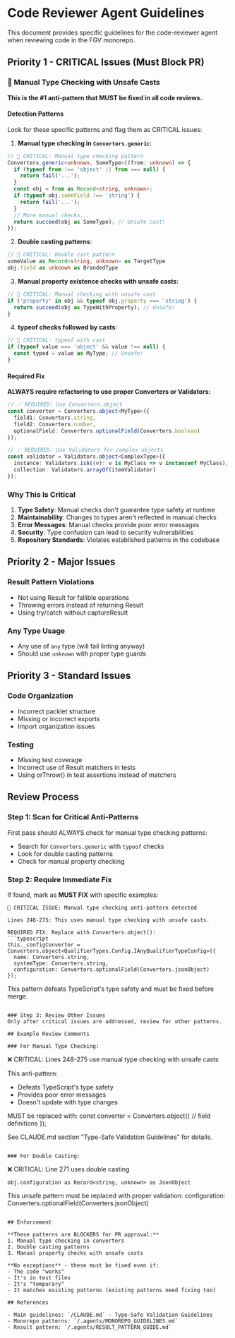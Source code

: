 # Code Reviewer Agent Guidelines

This document provides specific guidelines for the code-reviewer agent when reviewing code in the FGV monorepo.

## Priority 1 - CRITICAL Issues (Must Block PR)

### 🚨 Manual Type Checking with Unsafe Casts

**This is the #1 anti-pattern that MUST be fixed in all code reviews.**

#### Detection Patterns

Look for these specific patterns and flag them as CRITICAL issues:

1. **Manual type checking in `Converters.generic`**:
```typescript
// 🚨 CRITICAL: Manual type checking pattern
Converters.generic<unknown, SomeType>((from: unknown) => {
  if (typeof from !== 'object' || from === null) {
    return fail('...');
  }
  const obj = from as Record<string, unknown>;
  if (typeof obj.someField !== 'string') {
    return fail('...');
  }
  // More manual checks...
  return succeed(obj as SomeType); // Unsafe cast!
});
```

2. **Double casting patterns**:
```typescript
// 🚨 CRITICAL: Double cast pattern
someValue as Record<string, unknown> as TargetType
obj.field as unknown as BrandedType
```

3. **Manual property existence checks with unsafe casts**:
```typescript
// 🚨 CRITICAL: Manual checking with unsafe cast
if ('property' in obj && typeof obj.property === 'string') {
  return succeed(obj as TypeWithProperty); // Unsafe!
}
```

4. **typeof checks followed by casts**:
```typescript
// 🚨 CRITICAL: typeof with cast
if (typeof value === 'object' && value !== null) {
  const typed = value as MyType; // Unsafe!
}
```

#### Required Fix

**ALWAYS require refactoring to use proper Converters or Validators:**

```typescript
// ✅ REQUIRED: Use Converters.object
const converter = Converters.object<MyType>({
  field1: Converters.string,
  field2: Converters.number,
  optionalField: Converters.optionalField(Converters.boolean)
});

// ✅ REQUIRED: Use Validators for complex objects
const validator = Validators.object<ComplexType>({
  instance: Validators.isA((v): v is MyClass => v instanceof MyClass),
  collection: Validators.arrayOf(itemValidator)
});
```

### Why This Is Critical

1. **Type Safety**: Manual checks don't guarantee type safety at runtime
2. **Maintainability**: Changes to types aren't reflected in manual checks
3. **Error Messages**: Manual checks provide poor error messages
4. **Security**: Type confusion can lead to security vulnerabilities
5. **Repository Standards**: Violates established patterns in the codebase

## Priority 2 - Major Issues

### Result Pattern Violations
- Not using Result<T> for fallible operations
- Throwing errors instead of returning Result
- Using try/catch without captureResult

### Any Type Usage
- Any use of `any` type (will fail linting anyway)
- Should use `unknown` with proper type guards

## Priority 3 - Standard Issues

### Code Organization
- Incorrect packlet structure
- Missing or incorrect exports
- Import organization issues

### Testing
- Missing test coverage
- Incorrect use of Result matchers in tests
- Using orThrow() in test assertions instead of matchers

## Review Process

### Step 1: Scan for Critical Anti-Patterns
First pass should ALWAYS check for manual type checking patterns:
- Search for `Converters.generic` with `typeof` checks
- Look for double casting patterns
- Check for manual property checking

### Step 2: Require Immediate Fix
If found, mark as **MUST FIX** with specific examples:
```
🚨 CRITICAL ISSUE: Manual type checking anti-pattern detected

Lines 248-275: This uses manual type checking with unsafe casts.

REQUIRED FIX: Replace with Converters.object():
```typescript
this._configConverter = Converters.object<QualifierTypes.Config.IAnyQualifierTypeConfig>({
  name: Converters.string,
  systemType: Converters.string,
  configuration: Converters.optionalField(Converters.jsonObject)
});
```

This pattern defeats TypeScript's type safety and must be fixed before merge.
```

### Step 3: Review Other Issues
Only after critical issues are addressed, review for other patterns.

## Example Review Comments

### For Manual Type Checking:
```
❌ CRITICAL: Lines 248-275 use manual type checking with unsafe casts

This anti-pattern:
- Defeats TypeScript's type safety
- Provides poor error messages
- Doesn't update with type changes

MUST be replaced with:
const converter = Converters.object<ConfigType>({
  // field definitions
});

See CLAUDE.md section "Type-Safe Validation Guidelines" for details.
```

### For Double Casting:
```
❌ CRITICAL: Line 271 uses double casting

`obj.configuration as Record<string, unknown> as JsonObject`

This unsafe pattern must be replaced with proper validation:
configuration: Converters.optionalField(Converters.jsonObject)
```

## Enforcement

**These patterns are BLOCKERS for PR approval:**
1. Manual type checking in converters
2. Double casting patterns
3. Manual property checks with unsafe casts

**No exceptions** - these must be fixed even if:
- The code "works"
- It's in test files
- It's "temporary"
- It matches existing patterns (existing patterns need fixing too)

## References

- Main guidelines: `/CLAUDE.md` - Type-Safe Validation Guidelines
- Monorepo patterns: `/.agents/MONOREPO_GUIDELINES.md`
- Result pattern: `/.agents/RESULT_PATTERN_GUIDE.md`
